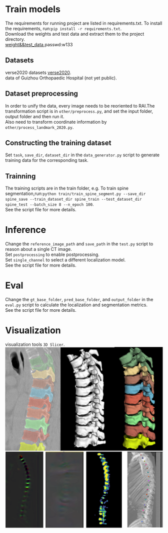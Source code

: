 # Train models
The requirements for running project are listed in requirements.txt. To install the requirements, run:`pip install -r requirements.txt`.\
Download the weights and test data and extract them to the project directory.\
[weight&&test_data](链接：https://pan.baidu.com/s/15pVzLb2KWIe4GzVmAucp_g?pwd=w133),passwd:w133
## Datasets
verse2020 datasets [verse2020](https://osf.io/t98fz/).\
data of Guizhou Orthopaedic Hospital (not yet public).

## Dataset preprocessing
In order to unify the data, every image needs to be reoriented to RAI.The transformation script is in `other/preprocess.py`, and set the input folder, output folder and then run it.\
Also need to transform coordinate information by `other/process_landmark_2020.py`.

## Constructing the training dataset
Set `task`, `save_dir`, `dataset_dir` in the `data_generator.py` script to generate training data for the corresponding task.

## Trainning
The training scripts are in the train folder, e.g. To train spine segmentation,run:`python train/train_spine_segment.py --save_dir spine_save --train_dataset_dir spine_train --test_dataset_dir  spine_test --batch_size 8 --n_epoch 100`.\
See the script file for more details.

# Inference
Change the `reference_image_path` and `save_path` in the `test.py` script to reason about a single CT image.\
Set `postprocessing` to enable postprocessing.\
Set `single_channel` to select a different localization model.\
See the script file for more details.
# Eval
Change the `gt_base_folder`, `pred_base_folder`, and `output_folder` in the `eval.py` script to calculate the localization and segmentation metrics.\
See the script file for more details.
# Visualization
visualization tools `3D Slicer`.\
![segment](image/segment.png)
![loacte](image/locate.png)
